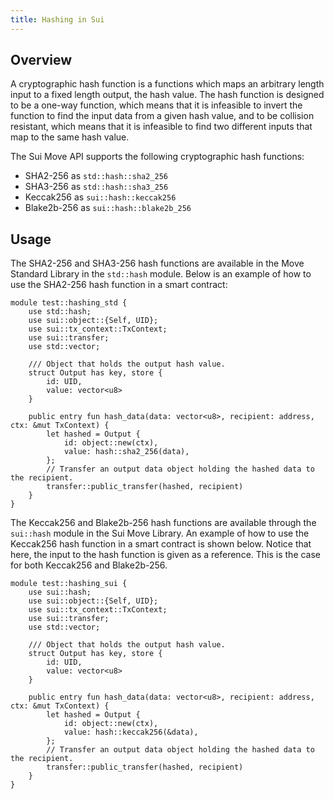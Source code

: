 ```yaml
---
title: Hashing in Sui
---
```


## Overview

A cryptographic hash function is a functions which maps an arbitrary length input to a fixed length output, the hash value. The hash function is designed to be a one-way function, which means that it is infeasible to invert the function to find the input data from a given hash value, and to be collision resistant, which means that it is infeasible to find two different inputs that map to the same hash value.

The Sui Move API supports the following cryptographic hash functions:

* SHA2-256 as `std::hash::sha2_256`
* SHA3-256 as `std::hash::sha3_256`
* Keccak256 as `sui::hash::keccak256`
* Blake2b-256 as `sui::hash::blake2b_256`

## Usage

The SHA2-256 and SHA3-256 hash functions are available in the Move Standard Library in the `std::hash` module. Below is an example of how to use the SHA2-256 hash function in a smart contract:

```move
module test::hashing_std {
    use std::hash;
    use sui::object::{Self, UID};
    use sui::tx_context::TxContext;
    use sui::transfer;
    use std::vector;

    /// Object that holds the output hash value.
    struct Output has key, store {
        id: UID,
        value: vector<u8>
    }

    public entry fun hash_data(data: vector<u8>, recipient: address, ctx: &mut TxContext) {
        let hashed = Output {
            id: object::new(ctx),
            value: hash::sha2_256(data),
        };
        // Transfer an output data object holding the hashed data to the recipient.
        transfer::public_transfer(hashed, recipient)
    }
}
```

The Keccak256 and Blake2b-256 hash functions are available through the `sui::hash` module in the Sui Move Library. An example of how to use the Keccak256 hash function in a smart contract is shown below. Notice that here, the input to the hash function is given as a reference. This is the case for both Keccak256 and Blake2b-256.

```move
module test::hashing_sui {
    use sui::hash;
    use sui::object::{Self, UID};
    use sui::tx_context::TxContext;
    use sui::transfer;
    use std::vector;

    /// Object that holds the output hash value.
    struct Output has key, store {
        id: UID,
        value: vector<u8>
    }

    public entry fun hash_data(data: vector<u8>, recipient: address, ctx: &mut TxContext) {
        let hashed = Output {
            id: object::new(ctx),
            value: hash::keccak256(&data),
        };
        // Transfer an output data object holding the hashed data to the recipient.
        transfer::public_transfer(hashed, recipient)
    }
}
```